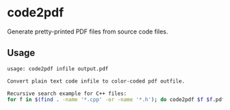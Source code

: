 # code2pdf

Generate pretty-printed PDF files from source code files.


## Usage

```bash
usage: code2pdf infile output.pdf

Convert plain text code infile to color-coded pdf outfile.

Recursive search example for C++ files:
for f in $(find . -name '*.cpp' -or -name '*.h'); do code2pdf $f $f.pdf; done

```

